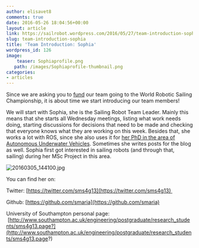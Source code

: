```yaml
---
author: elisavet8
comments: true
date: 2016-05-26 18:04:56+00:00
layout: article
link: https://sailrobot.wordpress.com/2016/05/27/team-introduction-sophia/
slug: team-introduction-sophia
title: 'Team Introduction: Sophia'
wordpress_id: 126
image:
    teaser: Sophiaprofile.png
   path: /images/Sophiaprofile-thumbnail.png
categories:
- articles
---
```


Since we are asking you to [fund](https://southampton.hubbub.net/p/sailrobot) our team going to the World Robotic Sailing Championship, it is about time we start introducing our team members!




We will start with Sophia, she is the Sailing Robot Team Leader. Mainly this means that she starts all Wednesday meetings, listing what work needs doing, starting discussions for decisions that need to be made and checking that everyone knows what they are working on this week. Besides that, she works a lot with ROS, since she also uses it for [her PhD in the area of Autonomous Underwater Vehicles](http://www.southampton.ac.uk/engineering/postgraduate/research_students/sms4g13.page?). Sometimes she writes posts for the blog as well. Sophia first got interested in sailing robots (and through that, sailing) during her MSc Project in this area.


![20160305_144100.jpg](https://sailrobot.files.wordpress.com/2016/05/20160305_1441002.jpg?w=485)

You can find her on:

Twitter: [https://twitter.com/sms4g13](https://twitter.com/sms4g13) 

Github: [https://github.com/smaria](https://github.com/smaria)

University of Southampton personal page:  [http://www.southampton.ac.uk/engineering/postgraduate/research_students/sms4g13.page?](http://www.southampton.ac.uk/engineering/postgraduate/research_students/sms4g13.page?)
